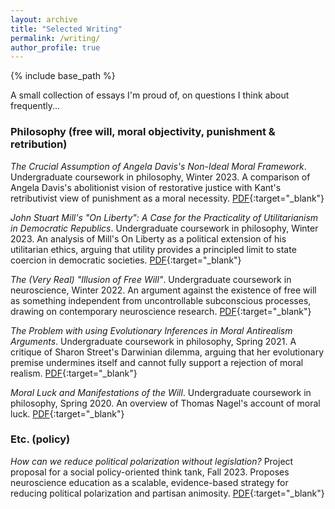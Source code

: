 ```yaml
---
layout: archive
title: "Selected Writing"
permalink: /writing/
author_profile: true
---
```

{% include base_path %}

A small collection of essays I'm proud of, on questions I think about frequently... 

### Philosophy (free will, moral objectivity, punishment & retribution)
*The Crucial Assumption of Angela Davis's Non-Ideal Moral Framework*. Undergraduate coursework in philosophy, Winter 2023. A comparison of Angela Davis's abolitionist vision of restorative justice with Kant's retributivist view of punishment as a moral necessity. [PDF](/files/aftermath_A2.pdf){:target="_blank"} <!-- opens in new tab  -->

*John Stuart Mill's "On Liberty": A Case for the Practicality of Utilitarianism in Democratic Republics*. Undergraduate coursework in philosophy, Winter 2023. An analysis of Mill's On Liberty as a political extension of his utilitarian ethics, arguing that utility provides a principled limit to state coercion in democratic societies. [PDF](/files/aftermath_A1.pdf){:target="_blank"}

*The (Very Real) "Illusion of Free Will"*. Undergraduate coursework in neuroscience, Winter 2022. An argument against the existence of free will as something independent from uncontrollable subconscious processes, drawing on contemporary neuroscience research. [PDF](/files/NoC_FW.pdf){:target="_blank"}

*The Problem with using Evolutionary Inferences in Moral Antirealism Arguments*. Undergraduate coursework in philosophy, Spring 2021. A critique of Sharon Street's Darwinian dilemma, arguing that her evolutionary premise undermines itself and cannot fully support a rejection of moral realism. [PDF](/files/religion_A2.pdf){:target="_blank"}

*Moral Luck and Manifestations of the Will*. Undergraduate coursework in philosophy, Spring 2020. An overview of Thomas Nagel's account of moral luck. [PDF](/files/ethics_A2.pdf){:target="_blank"}

### Etc. (policy)

*How can we reduce political polarization without legislation?* Project proposal for a social policy-oriented think tank, Fall 2023. Proposes neuroscience education as a scalable, evidence-based strategy for reducing political polarization and partisan animosity. [PDF](/files/XXX_project-pitch.pdf){:target="_blank"}

